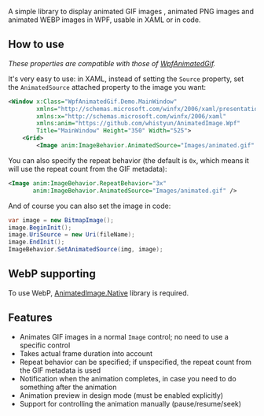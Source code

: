 A simple library to display animated GIF images , animated PNG images and animated WEBP images in WPF, usable in XAML or in code.

## How to use

*These properties are compatible with those of [WpfAnimatedGif](https://github.com/XamlAnimatedGif/WpfAnimatedGif).*

It's very easy to use: in XAML, instead of setting the `Source` property, set the `AnimatedSource` attached property to the image you want:

```xml
<Window x:Class="WpfAnimatedGif.Demo.MainWindow"
        xmlns="http://schemas.microsoft.com/winfx/2006/xaml/presentation"
        xmlns:x="http://schemas.microsoft.com/winfx/2006/xaml"
        xmlns:anim="https://github.com/whistyun/AnimatedImage.Wpf"
        Title="MainWindow" Height="350" Width="525">
    <Grid>
        <Image anim:ImageBehavior.AnimatedSource="Images/animated.gif" />
```

You can also specify the repeat behavior (the default is `0x`, which means it will use the repeat count from the GIF metadata):

```xml
<Image anim:ImageBehavior.RepeatBehavior="3x"
       anim:ImageBehavior.AnimatedSource="Images/animated.gif" />
```

And of course you can also set the image in code:

```csharp
var image = new BitmapImage();
image.BeginInit();
image.UriSource = new Uri(fileName);
image.EndInit();
ImageBehavior.SetAnimatedSource(img, image);
```


## WebP supporting

To use WebP, [AnimatedImage.Native](https://www.nuget.org/packages/AnimatedImage.Native) library is required.


## Features

* Animates GIF images in a normal `Image` control; no need to use a specific control
* Takes actual frame duration into account
* Repeat behavior can be specified; if unspecified, the repeat count from the GIF metadata is used
* Notification when the animation completes, in case you need to do something after the animation
* Animation preview in design mode (must be enabled explicitly)
* Support for controlling the animation manually (pause/resume/seek)
